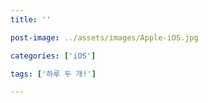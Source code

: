 ```yaml
---
title: ''

post-image: ../assets/images/Apple-iOS.jpg

categories: ['iOS']

tags: ['하루 두 개!']

---
```


